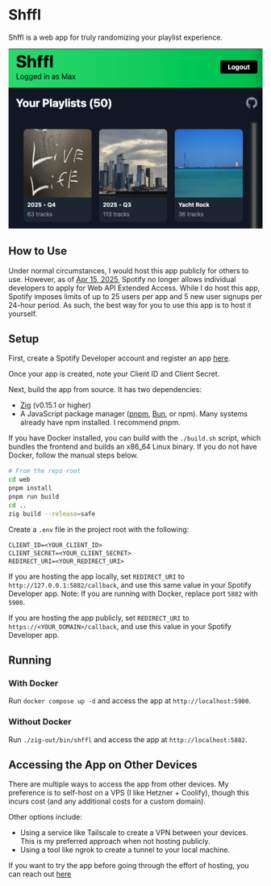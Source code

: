 # Shffl

Shffl is a web app for truly randomizing your playlist experience.

![shffl](/screenshots/shffl.png)

## How to Use
Under normal circumstances, I would host this app publicly for others to use. However, as of [Apr 15, 2025](https://developer.spotify.com/blog/2025-04-15-updating-the-criteria-for-web-api-extended-access),
Spotify no longer allows individual developers to apply for Web API Extended Access.
While I do host this app, Spotify imposes limits of up to 25 users per app and 5 new user signups per 24-hour period.
As such, the best way for you to use this app is to host it yourself.

## Setup
First, create a Spotify Developer account and register an app [here](https://developer.spotify.com/dashboard/applications).

Once your app is created, note your Client ID and Client Secret.

Next, build the app from source. It has two dependencies:
- [Zig](https://ziglang.org/download/) (v0.15.1 or higher)
- A JavaScript package manager ([pnpm](https://pnpm.io/installation), [Bun](https://bun.com/docs/installation), or npm). Many systems already have npm installed.
I recommend pnpm.

If you have Docker installed, you can build with the `./build.sh` script, which bundles the frontend and builds an x86_64 Linux binary. If you do not have Docker, follow the manual steps below.

```bash
# From the repo root
cd web
pnpm install
pnpm run build
cd ..
zig build --release=safe
```

Create a `.env` file in the project root with the following:
```.env
CLIENT_ID=<YOUR_CLIENT_ID>
CLIENT_SECRET=<YOUR_CLIENT_SECRET>
REDIRECT_URI=<YOUR_REDIRECT_URI>
```
If you are hosting the app locally, set `REDIRECT_URI` to `http://127.0.0.1:5882/callback`, and use this same value in your Spotify Developer app.
Note: If you are running with Docker, replace port `5882` with `5900`.

If you are hosting the app publicly, set `REDIRECT_URI` to `https://<YOUR_DOMAIN>/callback`, and use this value in your Spotify Developer app.

## Running

### With Docker
Run `docker compose up -d` and access the app at `http://localhost:5900`.

### Without Docker
Run `./zig-out/bin/shffl` and access the app at `http://localhost:5882`.

## Accessing the App on Other Devices
There are multiple ways to access the app from other devices. My preference is to self-host on a VPS (I like Hetzner + Coolify), though this incurs cost (and any additional costs for a custom domain).

Other options include:
- Using a service like Tailscale to create a VPN between your devices. This is my preferred approach when not hosting publicly.
- Using a tool like ngrok to create a tunnel to your local machine.

If you want to try the app before going through the effort of hosting, you can reach out [here](https://github.com/max-legrand/shffl/discussions/1)
